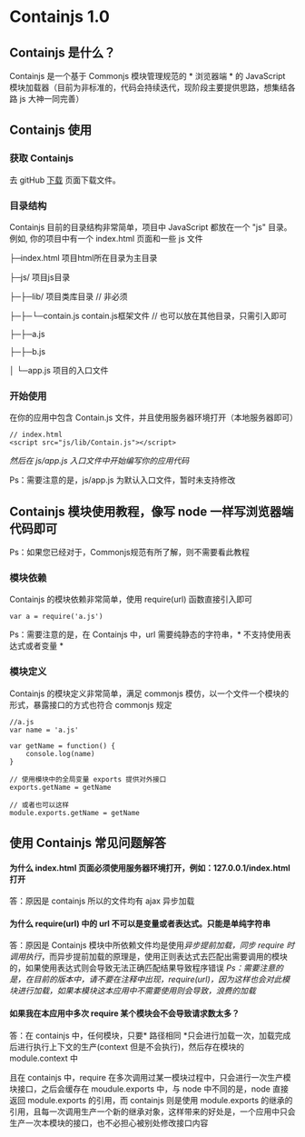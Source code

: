 # Containjs 1.0

## Containjs 是什么？
Containjs 是一个基于 Commonjs 模块管理规范的 * 浏览器端 * 的 JavaScript 模块加载器（目前为非标准的，代码会持续迭代，现阶段主要提供思路，想集结各路 js 大神一同完善）

## Containjs 使用
### 获取 Containjs
去 gitHub [下载](https://github.com/gwiron/containjs/tree/master/js/lib) 页面下载文件。

### 目录结构
Containjs 目前的目录结构非常简单，项目中 JavaScript 都放在一个 "js" 目录。 例如, 你的项目中有一个 index.html 页面和一些 js 文件

├─index.html            项目html所在目录为主目录

├─js/                 项目js目录

├─├─lib/              项目类库目录 // 非必须

├─├─└─contain.js      contain.js框架文件 // 也可以放在其他目录，只需引入即可 

├─├─a.js

├─├─b.js

│ └─app.js            项目的入口文件

### 开始使用
在你的应用中包含 Contain.js 文件，并且使用服务器环境打开（本地服务器即可）
```
// index.html
<script src="js/lib/Contain.js"></script>
```
*然后在 js/app.js 入口文件中开始编写你的应用代码*

Ps：需要注意的是，js/app.js 为默认入口文件，暂时未支持修改


## Containjs 模块使用教程，像写 node 一样写浏览器端代码即可

Ps：如果您已经对于，Commonjs规范有所了解，则不需要看此教程

### 模块依赖
Containjs 的模块依赖非常简单，使用 require(url) 函数直接引入即可
```
var a = require('a.js')
```
Ps：需要注意的是，在 Containjs 中，url 需要纯静态的字符串，* 不支持使用表达式或者变量 *

### 模块定义
Containjs 的模块定义非常简单，满足 commonjs 模仿，以一个文件一个模块的形式，暴露接口的方式也符合 commonjs 规定
```
//a.js
var name = 'a.js'

var getName = function() {
	console.log(name)
}

// 使用模块中的全局变量 exports 提供对外接口
exports.getName = getName

// 或者也可以这样
module.exports.getName = getName
```
## 使用 Containjs 常见问题解答
#### 为什么 index.html 页面必须使用服务器环境打开，例如：127.0.0.1/index.html 打开
答：原因是 containjs 所以的文件均有 ajax 异步加载

#### 为什么 require(url) 中的 url 不可以是变量或者表达式。只能是单纯字符串
答：原因是 Containjs 模块中所依赖文件均是使用*异步提前加载，同步 require 时调用执行*，而异步提前加载的原理是，使用正则表达式去匹配出需要调用的模块的，如果使用表达式则会导致无法正确匹配结果导致程序错误
*Ps：需要注意的是，在目前的版本中，请不要在注释中出现，require(url)，因为这样也会对此模块进行加载，如果本模块这本应用中不需要使用则会导致，浪费的加载*

#### 如果我在本应用中多次 require 某个模块会不会导致请求数太多？
答：在 containjs 中，任何模块，只要* 路径相同 *只会进行加载一次，加载完成后进行执行上下文的生产(context 但是不会执行)，然后存在模块的 module.context 中

且在 containjs 中，require 在多次调用过某一模块过程中，只会进行一次生产模块接口，之后会缓存在 moudule.exports 中，与 node 中不同的是，node 直接返回 module.exports 的引用，而 containjs 则是使用 module.exports 的继承的引用，且每一次调用生产一个新的继承对象，这样带来的好处是，一个应用中只会生产一次本模块的接口，也不必担心被别处修改接口内容